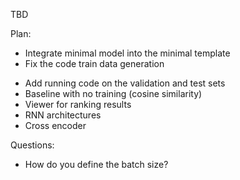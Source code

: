 TBD

Plan:
+ Integrate minimal model into the minimal template
+ Fix the code train data generation
- Add running code on the validation and test sets
- Baseline with no training (cosine similarity)
- Viewer for ranking results
- RNN architectures
- Cross encoder

Questions:
- How do you define the batch size?
